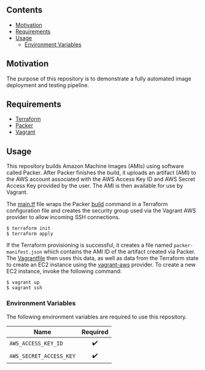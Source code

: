 ## Contents

- [Motivation](#motivation)
- [Requirements](#requirements)
- [Usage](#usage)
  - [Environment Variables](#environment-variables)

## Motivation

The purpose of this repository is to demonstrate a fully automated image deployment and testing pipeline.

## Requirements

- [Terraform](https://www.terraform.io/downloads.html)
- [Packer](https://packer.io/downloads.html)
- [Vagrant](https://www.vagrantup.com/downloads.html)

## Usage

This repository builds Amazon Machine Images (AMIs) using software called Packer. After Packer finishes the build, it uploads an artifact (AMI) to the AWS account associated with the AWS Access Key ID and AWS Secret Access Key provided by the user. The AMI is then available for use by Vagrant.

The [main.tf](main.tf) file wraps the Packer [build](https://packer.io/docs/commands/build.html) command in a Terraform configuration file and creates the security group used via the Vagrant AWS provider to allow incoming SSH connections.

    $ terraform init
    $ terraform apply

If the Terraform provisioning is successful, it creates a file named `packer-manifest.json` which contains the AMI ID of the artifact created via Packer. The [Vagrantfile](Vagrantfile) then uses this data, as well as data from the Terraform state to create an EC2 instance using the [vagrant-aws](https://github.com/mitchellh/vagrant-aws) provider. To create a new EC2 instance, invoke the following command:

    $ vagrant up
    $ vagrant ssh

### Environment Variables

The following environment variables are required to use this repository.

| Name                    | Required           |
|-------------------------|:------------------:|
| `AWS_ACCESS_KEY_ID`     | :heavy_check_mark: |
| `AWS_SECRET_ACCESS_KEY` | :heavy_check_mark: | 
